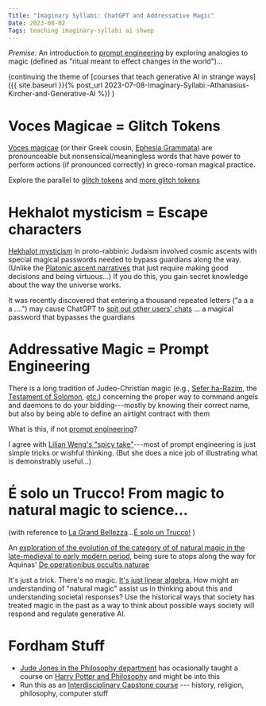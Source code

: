 ```yaml
---
Title: "Imaginary Syllabi: ChatGPT and Addressative Magic"
Date: 2023-08-02
Tags: teaching imaginary-syllabi ai shwep
---
```


*Premise:*  An introduction to [prompt engineering](https://en.wikipedia.org/wiki/Prompt_engineering) by exploring analogies to magic (defined as "ritual meant to effect changes in the world")... 

(continuing the theme of [courses that teach generative AI in strange ways]({{ site.baseurl }}{% post_url 2023-07-08-Imaginary-Syllabi:-Athanasius-Kircher-and-Generative-AI %}) )

# Voces Magicae = Glitch Tokens

[Voces magicae](https://en.wikipedia.org/wiki/Voces_magicae) (or their Greek cousin, [Ephesia Grammata](https://en.wikipedia.org/wiki/Ephesia_Grammata)) are pronounceable but nonsensical/meaningless words that have power to perform actions (if pronounced correctly) in greco-roman magical practice.

Explore the parallel to [glitch tokens](https://www.lesswrong.com/posts/aPeJE8bSo6rAFoLqg/solidgoldmagikarp-plus-prompt-generation) and [more glitch tokens](https://www.lesswrong.com/posts/kmWrwtGE9B9hpbgRT/a-search-for-more-chatgpt-gpt-3-5-gpt-4-unspeakable-glitch)

# Hekhalot mysticism = Escape characters

[Hekhalot mysticism](https://shwep.net/podcast/palaces-of-heavenly-wisdom-the-hekhalot-and-merkavah-traditions/) in proto-rabbinic Judaism involved cosmic ascents with special magical passwords needed to bypass guardians along the way. (Unlike the [Platonic ascent narratives](https://shwep.net/podcast/nowhere-to-go-but-up-philosophic-ascent-in-plato/) that just require making good decisions and being virtuous...)  If you do this, you gain secret knowledge about the way the universe works.

It was recently discovered that entering a thousand repeated letters ("a a a a ....") may cause ChatGPT to [spit out other users' chats](https://twitter.com/nostalgebraist/status/1686576041803096065) ... a magical password that bypasses the guardians

# Addressative Magic = Prompt Engineering

There is a long tradition of Judeo-Christian magic (e.g., [Sefer ha-Razim](https://shwep.net/podcast/exploring-the-sefer-ha-razim/), the [Testament of Solomon](https://shwep.net/podcast/the-testament-of-solomon-and-the-solomonic-tradition/), [etc.](https://shwep.net/podcast/the-testament-of-solomon-and-the-solomonic-tradition-part-ii/)) concerning the proper way to command angels and daemons to do your bidding---mostly by knowing their correct name, but also by being able to define an airtight contract with them

What is this, if not [prompt engineering](https://en.wikipedia.org/wiki/Prompt_engineering)? 

I agree with [Lilian Weng's "spicy take"](https://lilianweng.github.io/posts/2023-03-15-prompt-engineering/)---most of prompt engineering is just simple tricks or wishful thinking. (But she does a nice job of illustrating what is demonstrably useful...)

# É solo un Trucco! From magic to natural magic to science...

(with reference to [La Grand Bellezza](https://en.wikipedia.org/wiki/The_Great_Beauty)...[É solo un Trucco!](https://www.youtube.com/watch?v=GOF_YCcg8OM) ) 

An [exploration of the evolution of the category of of natural magic in the late-medieval to early modern period](https://link.springer.com/referenceworkentry/10.1007/978-3-319-02848-4_956-1), being sure to stops along the way for Aquinas' [De operationibus occultis naturae](https://isidore.co/aquinas/OperatOccult.htm)

It's just a trick.  There's no magic.  [It's just linear algebra.](https://writings.stephenwolfram.com/2023/02/what-is-chatgpt-doing-and-why-does-it-work/)   How might an understanding of "natural magic" assist us in thinking about this and understanding societal responses?  Use the historical ways that society has treated magic in the past as a way to think about possible ways society will respond and regulate generative AI.

# Fordham Stuff

* [Jude Jones in the Philosophy department](https://www.fordham.edu/info/20945/philosophy_faculty_students_and_staff/7343/judith_jones) has ocasionally taught a course on [Harry Potter and Philosophy](https://fordhamobserver.com/32456/london/a-cup-of-tea-with-a-spoonful-of-magic/) and might be into this
* Run this as an [Interdisciplinary Capstone course](https://bulletin.fordham.edu/undergraduate/fordham-college-core-curriculum/capstone-courses/) --- history, religion, philosophy, computer stuff




